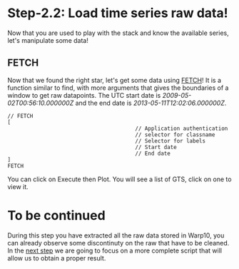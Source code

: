 # Step-2.2: Load time series raw data!

Now that you are used to play with the stack and know the available series, let's manipulate some data!

## FETCH 

Now that we found the right star, let's get some data using [FETCH](http://10.3.141.1:8082/reference/functions/function_FETCH/)! It is a function similar to find, with more arguments that gives the boundaries of a window to get raw datapoints. The UTC start date is *2009-05-02T00:56:10.000000Z* and the end date is *2013-05-11T12:02:06.000000Z*.

```
// FETCH
[ 
                                        // Application authentication
                                        // selector for classname
                                        // Selector for labels
                                        // Start date
                                        // End date
] 
FETCH
```

You can click on Execute then Plot. You will see a list of GTS, click on one to view it.

# To be continued

During this step you have extracted all the raw data stored in Warp10, you can already observe some discontinuty on the raw that have to be cleaned. In the [next step](/step-2-Keplers-Data/2.3-Handling-result-list-and-time-data/README.md) we are going to focus on a more complete script that will allow us to obtain a proper result. 